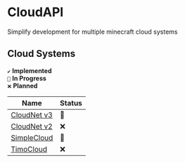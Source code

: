 # CloudAPI
Simplify development for multiple minecraft cloud systems

## Cloud Systems
`✔️` **Implemented** <br>
`🚧` **In Progress** <br>
`❌` **Planned** <br>

| Name        | Status |
| ----------- | ------ |
| [CloudNet v3](https://github.com/CloudNetService/CloudNet-v3) | 🚧 |
| [CloudNet v2](https://github.com/CloudNetService/CloudNet) | ❌ |
| [SimpleCloud](https://github.com/theSimpleCloud/SimpleCloud) | 🚧 |
| [TimoCloud](https://github.com/TimoCloud/TimoCloud)   | ❌ |
